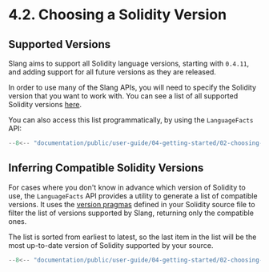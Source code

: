 # 4.2. Choosing a Solidity Version

## Supported Versions

Slang aims to support all Solidity language versions, starting with `0.4.11`, and adding support for all future versions as they are released.

In order to use many of the Slang APIs, you will need to specify the Solidity version that you want to work with.
You can see a list of all supported Solidity versions [here](../../../solidity-grammar/supported-versions.md).

You can also access this list programmatically, by using the `LanguageFacts` API:

```ts title="supported-versions.mts"
--8<-- "documentation/public/user-guide/04-getting-started/02-choosing-a-solidity-version/examples/01-supported-versions.test.mts"
```

## Inferring Compatible Solidity Versions

For cases where you don't know in advance which version of Solidity to use, the `LanguageFacts` API provides a utility to generate a list of compatible versions. It uses the [version pragmas](https://docs.soliditylang.org/en/develop/layout-of-source-files.html#version-pragma) defined in your Solidity source file to filter the list of versions supported by Slang, returning only the compatible ones.

The list is sorted from earliest to latest, so the last item in the list will be the most up-to-date version of Solidity supported by your source.

```ts title="infer-versions.mts"
--8<-- "documentation/public/user-guide/04-getting-started/02-choosing-a-solidity-version/examples/02-infer-versions.test.mts"
```
